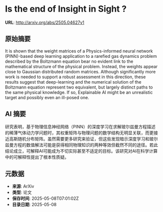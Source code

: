 # Is the end of Insight in Sight ?

**URL**: http://arxiv.org/abs/2505.04627v1

## 原始摘要

It is shown that the weight matrices of a Physics-informed neural network
(PINN)-based deep learning application to a rarefied gas dynamics problem
described by the Boltzmann equation bear no evident link to the mathematical
structure of the physical problem. Instead, the weights appear close to
Gaussian distributed random matrices. Although significantly more work is
needed to support a robust assessment in this direction, these results suggest
that deep-learning and the numerical solution of the Boltzmann equation
represent two equivalent, but largely distinct paths to the same physical
knowledge. If so, Explainable AI might be an unrealistic target and possibly
even an ill-posed one.


## AI 摘要

研究表明，基于物理信息神经网络（PINN）的深度学习在求解玻尔兹曼方程描述的稀薄气体动力学问题时，其权重矩阵与物理问题的数学结构无明显关联，而更接近高斯随机分布矩阵。虽然需要更多研究来验证，但这些发现暗示深度学习和玻尔兹曼方程的数值解法可能是获得相同物理知识的两种等效但截然不同的途径。若此结论成立，可解释AI可能成为不切实际甚至不适定的目标。该研究对AI在科学计算中的可解释性提出了根本性质疑。

## 元数据

- **来源**: ArXiv
- **类型**: 论文
- **保存时间**: 2025-05-08T07:01:02Z
- **目录日期**: 2025-05-08
